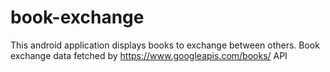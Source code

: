 # book-exchange
This android application displays books to exchange between others.
Book exchange data fetched by https://www.googleapis.com/books/ API

